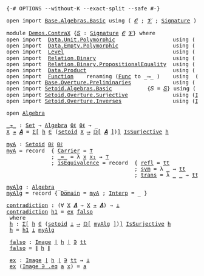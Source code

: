 <pre class="Agda">
<a id="14" class="Symbol">{-#</a> <a id="18" class="Keyword">OPTIONS</a> <a id="26" class="Pragma">--without-K</a> <a id="38" class="Pragma">--exact-split</a> <a id="52" class="Pragma">--safe</a> <a id="59" class="Symbol">#-}</a>

<a id="64" class="Keyword">open</a> <a id="69" class="Keyword">import</a> <a id="76" href="Base.Algebras.Basic.html" class="Module">Base.Algebras.Basic</a> <a id="96" class="Keyword">using</a> <a id="102" class="Symbol">(</a> <a id="104" href="Base.Algebras.Basic.html#1162" class="Generalizable">𝓞</a> <a id="106" class="Symbol">;</a> <a id="108" href="Base.Algebras.Basic.html#1164" class="Generalizable">𝓥</a> <a id="110" class="Symbol">;</a> <a id="112" href="Base.Algebras.Basic.html#3890" class="Function">Signature</a> <a id="122" class="Symbol">)</a>

<a id="125" class="Keyword">module</a> <a id="132" href="Demos.ContraX.html" class="Module">Demos.ContraX</a> <a id="146" class="Symbol">{</a><a id="147" href="Demos.ContraX.html#147" class="Bound">𝑆</a> <a id="149" class="Symbol">:</a> <a id="151" href="Base.Algebras.Basic.html#3890" class="Function">Signature</a> <a id="161" href="Base.Algebras.Basic.html#1162" class="Generalizable">𝓞</a> <a id="163" href="Base.Algebras.Basic.html#1164" class="Generalizable">𝓥</a><a id="164" class="Symbol">}</a> <a id="166" class="Keyword">where</a>
<a id="172" class="Keyword">open</a> <a id="177" class="Keyword">import</a>  <a id="185" href="Data.Unit.Polymorphic.html" class="Module">Data.Unit.Polymorphic</a>                  <a id="224" class="Keyword">using</a> <a id="230" class="Symbol">(</a> <a id="232" href="Data.Unit.Polymorphic.Base.html#480" class="Function">⊤</a> <a id="234" class="Symbol">;</a> <a id="236" href="Data.Unit.Polymorphic.Base.html#524" class="Function">tt</a> <a id="239" class="Symbol">)</a>
<a id="241" class="Keyword">open</a> <a id="246" class="Keyword">import</a>  <a id="254" href="Data.Empty.Polymorphic.html" class="Module">Data.Empty.Polymorphic</a>                 <a id="293" class="Keyword">using</a> <a id="299" class="Symbol">(</a> <a id="301" href="Data.Empty.Polymorphic.html#331" class="Function">⊥</a> <a id="303" class="Symbol">)</a>
<a id="305" class="Keyword">open</a> <a id="310" class="Keyword">import</a>  <a id="318" href="Level.html" class="Module">Level</a>                                  <a id="357" class="Keyword">using</a> <a id="363" class="Symbol">(</a> <a id="365" href="Level.html#512" class="Function">0ℓ</a> <a id="368" class="Symbol">)</a>
<a id="370" class="Keyword">open</a> <a id="375" class="Keyword">import</a>  <a id="383" href="Relation.Binary.html" class="Module">Relation.Binary</a>                        <a id="422" class="Keyword">using</a> <a id="428" class="Symbol">(</a> <a id="430" href="Relation.Binary.Bundles.html#1009" class="Record">Setoid</a> <a id="437" class="Symbol">)</a>
<a id="439" class="Keyword">open</a> <a id="444" class="Keyword">import</a>  <a id="452" href="Relation.Binary.PropositionalEquality.html" class="Module">Relation.Binary.PropositionalEquality</a>  <a id="491" class="Keyword">using</a> <a id="497" class="Symbol">(</a> <a id="499" href="Relation.Binary.PropositionalEquality.Properties.html#3972" class="Function">setoid</a> <a id="506" class="Symbol">)</a>
<a id="508" class="Keyword">open</a> <a id="513" class="Keyword">import</a>  <a id="521" href="Data.Product.html" class="Module">Data.Product</a>                           <a id="560" class="Keyword">using</a> <a id="566" class="Symbol">(</a> <a id="568" href="Data.Product.html#916" class="Function">Σ-syntax</a> <a id="577" class="Symbol">)</a>
<a id="579" class="Keyword">open</a> <a id="584" class="Keyword">import</a>  <a id="592" href="Function.html" class="Module">Function</a>    <a id="604" class="Keyword">renaming</a> <a id="613" class="Symbol">(</a><a id="614" href="Function.Bundles.html#1868" class="Record">Func</a> <a id="619" class="Symbol">to</a> <a id="622" class="Record">_⟶_</a> <a id="626" class="Symbol">)</a>    <a id="631" class="Keyword">using</a>  <a id="638" class="Symbol">(</a> <a id="640" class="Symbol">)</a>
<a id="642" class="Keyword">open</a> <a id="647" class="Keyword">import</a> <a id="654" href="Base.Overture.Preliminaries.html" class="Module">Base.Overture.Preliminaries</a>             <a id="694" class="Keyword">using</a> <a id="700" class="Symbol">(</a> <a id="702" href="Base.Overture.Preliminaries.html#4402" class="Function Operator">∣_∣</a> <a id="706" class="Symbol">;</a> <a id="708" href="Base.Overture.Preliminaries.html#4440" class="Function Operator">∥_∥</a> <a id="712" class="Symbol">)</a>
<a id="714" class="Keyword">open</a> <a id="719" class="Keyword">import</a> <a id="726" href="Setoid.Algebras.Basic.html" class="Module">Setoid.Algebras.Basic</a>           <a id="758" class="Symbol">{</a><a id="759" class="Argument">𝑆</a> <a id="761" class="Symbol">=</a> <a id="763" href="Demos.ContraX.html#147" class="Bound">𝑆</a><a id="764" class="Symbol">}</a> <a id="766" class="Keyword">using</a> <a id="772" class="Symbol">(</a> <a id="774" href="Setoid.Algebras.Basic.html#2890" class="Record">Algebra</a> <a id="782" class="Symbol">;</a> <a id="784" href="Setoid.Algebras.Basic.html#3694" class="Function Operator">𝔻[_]</a> <a id="789" class="Symbol">)</a>
<a id="791" class="Keyword">open</a> <a id="796" class="Keyword">import</a> <a id="803" href="Setoid.Overture.Surjective.html" class="Module">Setoid.Overture.Surjective</a>              <a id="843" class="Keyword">using</a> <a id="849" class="Symbol">(</a><a id="850" href="Setoid.Overture.Surjective.html#2049" class="Function">IsSurjective</a><a id="862" class="Symbol">)</a>
<a id="864" class="Keyword">open</a> <a id="869" class="Keyword">import</a> <a id="876" href="Setoid.Overture.Inverses.html" class="Module">Setoid.Overture.Inverses</a>                <a id="916" class="Keyword">using</a> <a id="922" class="Symbol">(</a><a id="923" href="Setoid.Overture.Inverses.html#1876" class="Datatype Operator">Image_∋_</a><a id="931" class="Symbol">)</a>

<a id="934" class="Keyword">open</a> <a id="939" href="Setoid.Algebras.Basic.html#2890" class="Module">Algebra</a>

<a id="_↠_"></a><a id="948" href="Demos.ContraX.html#948" class="Function Operator">_↠_</a> <a id="952" class="Symbol">:</a> <a id="954" href="Agda.Primitive.html#326" class="Primitive">Set</a> <a id="958" class="Symbol">→</a> <a id="960" href="Setoid.Algebras.Basic.html#2890" class="Record">Algebra</a> <a id="968" href="Level.html#512" class="Function">0ℓ</a> <a id="971" href="Level.html#512" class="Function">0ℓ</a> <a id="974" class="Symbol">→</a> <a id="976" class="Symbol">_</a>
<a id="978" href="Demos.ContraX.html#978" class="Bound">X</a> <a id="980" href="Demos.ContraX.html#948" class="Function Operator">↠</a> <a id="982" href="Demos.ContraX.html#982" class="Bound">𝑨</a> <a id="984" class="Symbol">=</a> <a id="986" href="Data.Product.html#916" class="Function">Σ[</a> <a id="989" href="Demos.ContraX.html#989" class="Bound">h</a> <a id="991" href="Data.Product.html#916" class="Function">∈</a> <a id="993" class="Symbol">(</a><a id="994" href="Relation.Binary.PropositionalEquality.Properties.html#3972" class="Function">setoid</a> <a id="1001" href="Demos.ContraX.html#978" class="Bound">X</a> <a id="1003" href="Demos.ContraX.html#622" class="Record Operator">⟶</a> <a id="1005" href="Setoid.Algebras.Basic.html#3694" class="Function Operator">𝔻[</a> <a id="1008" href="Demos.ContraX.html#982" class="Bound">𝑨</a> <a id="1010" href="Setoid.Algebras.Basic.html#3694" class="Function Operator">]</a><a id="1011" class="Symbol">)</a><a id="1012" href="Data.Product.html#916" class="Function">]</a> <a id="1014" href="Setoid.Overture.Surjective.html#2049" class="Function">IsSurjective</a> <a id="1027" href="Demos.ContraX.html#989" class="Bound">h</a>

<a id="myA"></a><a id="1030" href="Demos.ContraX.html#1030" class="Function">myA</a> <a id="1034" class="Symbol">:</a> <a id="1036" href="Relation.Binary.Bundles.html#1009" class="Record">Setoid</a> <a id="1043" href="Level.html#512" class="Function">0ℓ</a> <a id="1046" href="Level.html#512" class="Function">0ℓ</a>
<a id="1049" href="Demos.ContraX.html#1030" class="Function">myA</a> <a id="1053" class="Symbol">=</a> <a id="1055" class="Keyword">record</a>  <a id="1063" class="Symbol">{</a> <a id="1065" href="Relation.Binary.Bundles.html#1072" class="Field">Carrier</a> <a id="1073" class="Symbol">=</a> <a id="1075" href="Data.Unit.Polymorphic.Base.html#480" class="Function">⊤</a>
              <a id="1091" class="Symbol">;</a> <a id="1093" href="Relation.Binary.Bundles.html#1098" class="Field Operator">_≈_</a> <a id="1097" class="Symbol">=</a> <a id="1099" class="Symbol">λ</a> <a id="1101" href="Demos.ContraX.html#1101" class="Bound">x</a> <a id="1103" href="Demos.ContraX.html#1103" class="Bound">x₁</a> <a id="1106" class="Symbol">→</a> <a id="1108" href="Data.Unit.Polymorphic.Base.html#480" class="Function">⊤</a>
              <a id="1124" class="Symbol">;</a> <a id="1126" href="Relation.Binary.Bundles.html#1132" class="Field">isEquivalence</a> <a id="1140" class="Symbol">=</a> <a id="1142" class="Keyword">record</a>  <a id="1150" class="Symbol">{</a> <a id="1152" href="Relation.Binary.Structures.html#1568" class="Field">refl</a> <a id="1157" class="Symbol">=</a> <a id="1159" href="Data.Unit.Polymorphic.Base.html#524" class="Function">tt</a>
                                        <a id="1202" class="Symbol">;</a> <a id="1204" href="Relation.Binary.Structures.html#1594" class="Field">sym</a> <a id="1208" class="Symbol">=</a> <a id="1210" class="Symbol">λ</a> <a id="1212" href="Demos.ContraX.html#1212" class="Bound">_</a> <a id="1214" class="Symbol">→</a> <a id="1216" href="Data.Unit.Polymorphic.Base.html#524" class="Function">tt</a>
                                        <a id="1259" class="Symbol">;</a> <a id="1261" href="Relation.Binary.Structures.html#1620" class="Field">trans</a> <a id="1267" class="Symbol">=</a> <a id="1269" class="Symbol">λ</a> <a id="1271" href="Demos.ContraX.html#1271" class="Bound">_</a> <a id="1273" href="Demos.ContraX.html#1273" class="Bound">_</a> <a id="1275" class="Symbol">→</a> <a id="1277" href="Data.Unit.Polymorphic.Base.html#524" class="Function">tt</a> <a id="1280" class="Symbol">}</a> <a id="1282" class="Symbol">}</a>

<a id="myAlg"></a><a id="1285" href="Demos.ContraX.html#1285" class="Function">myAlg</a> <a id="1291" class="Symbol">:</a> <a id="1293" href="Setoid.Algebras.Basic.html#2890" class="Record">Algebra</a> <a id="1301" class="Symbol">_</a> <a id="1303" class="Symbol">_</a>
<a id="1305" href="Demos.ContraX.html#1285" class="Function">myAlg</a> <a id="1311" class="Symbol">=</a> <a id="1313" class="Keyword">record</a> <a id="1320" class="Symbol">{</a> <a id="1322" href="Setoid.Algebras.Basic.html#2947" class="Field">Domain</a> <a id="1329" class="Symbol">=</a> <a id="1331" href="Demos.ContraX.html#1030" class="Function">myA</a> <a id="1335" class="Symbol">;</a> <a id="1337" href="Setoid.Algebras.Basic.html#2969" class="Field">Interp</a> <a id="1344" class="Symbol">=</a> <a id="1346" class="Symbol">_</a> <a id="1348" class="Symbol">}</a>

<a id="contradiction"></a><a id="1351" href="Demos.ContraX.html#1351" class="Function">contradiction</a> <a id="1365" class="Symbol">:</a> <a id="1367" class="Symbol">(∀</a> <a id="1370" href="Demos.ContraX.html#1370" class="Bound">X</a> <a id="1372" href="Demos.ContraX.html#1372" class="Bound">𝑨</a> <a id="1374" class="Symbol">→</a> <a id="1376" href="Demos.ContraX.html#1370" class="Bound">X</a> <a id="1378" href="Demos.ContraX.html#948" class="Function Operator">↠</a> <a id="1380" href="Demos.ContraX.html#1372" class="Bound">𝑨</a><a id="1381" class="Symbol">)</a> <a id="1383" class="Symbol">→</a> <a id="1385" href="Data.Empty.Polymorphic.html#331" class="Function">⊥</a>
<a id="1387" href="Demos.ContraX.html#1351" class="Function">contradiction</a> <a id="1401" href="Demos.ContraX.html#1401" class="Bound">h1</a> <a id="1404" class="Symbol">=</a> <a id="1406" href="Demos.ContraX.html#1534" class="Function">ex</a> <a id="1409" href="Demos.ContraX.html#1492" class="Function">falso</a>
 <a id="1416" class="Keyword">where</a>
 <a id="1423" href="Demos.ContraX.html#1423" class="Function">h</a> <a id="1425" class="Symbol">:</a> <a id="1427" href="Data.Product.html#916" class="Function">Σ[</a> <a id="1430" href="Demos.ContraX.html#1430" class="Bound">h</a> <a id="1432" href="Data.Product.html#916" class="Function">∈</a> <a id="1434" class="Symbol">(</a><a id="1435" href="Relation.Binary.PropositionalEquality.Properties.html#3972" class="Function">setoid</a> <a id="1442" href="Data.Empty.Polymorphic.html#331" class="Function">⊥</a> <a id="1444" href="Demos.ContraX.html#622" class="Record Operator">⟶</a> <a id="1446" href="Setoid.Algebras.Basic.html#3694" class="Function Operator">𝔻[</a> <a id="1449" href="Demos.ContraX.html#1285" class="Function">myAlg</a> <a id="1455" href="Setoid.Algebras.Basic.html#3694" class="Function Operator">]</a><a id="1456" class="Symbol">)</a><a id="1457" href="Data.Product.html#916" class="Function">]</a> <a id="1459" href="Setoid.Overture.Surjective.html#2049" class="Function">IsSurjective</a> <a id="1472" href="Demos.ContraX.html#1430" class="Bound">h</a>
 <a id="1475" href="Demos.ContraX.html#1423" class="Function">h</a> <a id="1477" class="Symbol">=</a> <a id="1479" href="Demos.ContraX.html#1401" class="Bound">h1</a> <a id="1482" href="Data.Empty.Polymorphic.html#331" class="Function">⊥</a> <a id="1484" href="Demos.ContraX.html#1285" class="Function">myAlg</a>

 <a id="1492" href="Demos.ContraX.html#1492" class="Function">falso</a> <a id="1498" class="Symbol">:</a> <a id="1500" href="Setoid.Overture.Inverses.html#1876" class="Datatype Operator">Image</a> <a id="1506" href="Base.Overture.Preliminaries.html#4402" class="Function Operator">∣</a> <a id="1508" href="Demos.ContraX.html#1423" class="Function">h</a> <a id="1510" href="Base.Overture.Preliminaries.html#4402" class="Function Operator">∣</a> <a id="1512" href="Setoid.Overture.Inverses.html#1876" class="Datatype Operator">∋</a> <a id="1514" href="Data.Unit.Polymorphic.Base.html#524" class="Function">tt</a>
 <a id="1518" href="Demos.ContraX.html#1492" class="Function">falso</a> <a id="1524" class="Symbol">=</a> <a id="1526" href="Base.Overture.Preliminaries.html#4440" class="Function Operator">∥</a> <a id="1528" href="Demos.ContraX.html#1423" class="Function">h</a> <a id="1530" href="Base.Overture.Preliminaries.html#4440" class="Function Operator">∥</a>

 <a id="1534" href="Demos.ContraX.html#1534" class="Function">ex</a> <a id="1537" class="Symbol">:</a> <a id="1539" href="Setoid.Overture.Inverses.html#1876" class="Datatype Operator">Image</a> <a id="1545" href="Base.Overture.Preliminaries.html#4402" class="Function Operator">∣</a> <a id="1547" href="Demos.ContraX.html#1423" class="Function">h</a> <a id="1549" href="Base.Overture.Preliminaries.html#4402" class="Function Operator">∣</a> <a id="1551" href="Setoid.Overture.Inverses.html#1876" class="Datatype Operator">∋</a> <a id="1553" href="Data.Unit.Polymorphic.Base.html#524" class="Function">tt</a> <a id="1556" class="Symbol">→</a> <a id="1558" href="Data.Empty.Polymorphic.html#331" class="Function">⊥</a>
 <a id="1561" href="Demos.ContraX.html#1534" class="Function">ex</a> <a id="1564" class="Symbol">(</a><a id="1565" href="Setoid.Overture.Inverses.html#1929" class="InductiveConstructor">Image_∋_.eq</a> <a id="1577" href="Demos.ContraX.html#1577" class="Bound">a</a> <a id="1579" href="Demos.ContraX.html#1579" class="Bound">x</a><a id="1580" class="Symbol">)</a> <a id="1582" class="Symbol">=</a> <a id="1584" href="Demos.ContraX.html#1577" class="Bound">a</a>
</pre>
